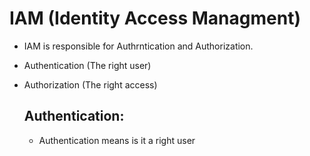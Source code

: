 # IAM (Identity Access Managment)
- IAM is responsible for Authrntication and Authorization.
- Authentication (The right user)
- Authorization (The right access)

  ## Authentication:
    - Authentication means is it a right user
